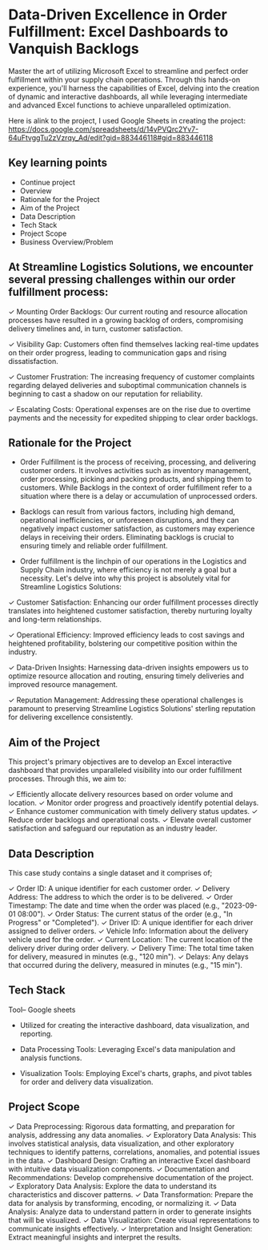 # Data-Driven Excellence in Order Fulfillment: Excel Dashboards to Vanquish Backlogs

Master the art of utilizing Microsoft Excel to streamline and perfect order fulfillment within your supply chain operations. Through this hands-on experience, you'll harness the capabilities of Excel, delving into the creation of dynamic and interactive dashboards, all while leveraging intermediate and advanced Excel functions to achieve unparalleled optimization.

Here is alink to the project, I used Google Sheets in creating the project: https://docs.google.com/spreadsheets/d/14vPVQrc2Yv7-64uFtvggTu2zVzrqy_Ad/edit?gid=883446118#gid=883446118

## Key learning points

- Continue project
- Overview
- Rationale for the Project
- Aim of the Project
- Data Description
- Tech Stack
- Project Scope
- Business Overview/Problem
## At Streamline Logistics Solutions, we encounter several pressing challenges within our order fulfillment process:
 

✓ Mounting Order Backlogs: Our current routing and resource allocation processes have resulted in a growing backlog of orders, compromising delivery timelines and, in turn, customer satisfaction.
 
✓ Visibility Gap: Customers often find themselves lacking real-time updates on their order progress, leading to communication gaps and rising dissatisfaction.
 
✓ Customer Frustration: The increasing frequency of customer complaints regarding delayed deliveries and suboptimal communication channels is beginning to cast a shadow on our reputation for reliability.
 
✓ Escalating Costs: Operational expenses are on the rise due to overtime payments and the necessity for expedited shipping to clear order backlogs.

## Rationale for the Project
- Order Fulfillment is the process of receiving, processing, and delivering customer orders. It involves activities such as inventory management, order processing, picking and packing products, and shipping them to customers. While Backlogs in the context of order fulfillment refer to a situation where there is a delay or accumulation of unprocessed orders. 


- Backlogs can result from various factors, including high demand, operational inefficiencies, or unforeseen disruptions, and they can negatively impact customer satisfaction, as customers may experience delays in receiving their orders. Eliminating backlogs is crucial to ensuring timely and reliable order fulfillment.


- Order fulfillment is the linchpin of our operations in the Logistics and Supply Chain industry, where efficiency is not merely a goal but a necessity. Let's delve into why this project is absolutely vital for Streamline Logistics Solutions:
 

✓ Customer Satisfaction: Enhancing our order fulfillment processes directly translates into heightened customer satisfaction, thereby nurturing loyalty and long-term relationships.
 
✓ Operational Efficiency: Improved efficiency leads to cost savings and heightened profitability, bolstering our competitive position within the industry.
 
✓ Data-Driven Insights: Harnessing data-driven insights empowers us to optimize resource allocation and routing, ensuring timely deliveries and improved resource management.
 
✓ Reputation Management: Addressing these operational challenges is paramount to preserving Streamline Logistics Solutions' sterling reputation for delivering excellence consistently.
## Aim of the Project
This project's primary objectives are to develop an Excel interactive dashboard that provides unparalleled visibility into our order fulfillment processes. Through this, we aim to:
 

✓ Efficiently allocate delivery resources based on order volume and location.
✓ Monitor order progress and proactively identify potential delays.
✓ Enhance customer communication with timely delivery status updates.
✓ Reduce order backlogs and operational costs.
✓ Elevate overall customer satisfaction and safeguard our reputation as an industry leader.
## Data Description
This case study contains a single dataset and it comprises of;
 

✓ Order ID: A unique identifier for each customer order.
✓ Delivery Address: The address to which the order is to be delivered.
✓ Order Timestamp: The date and time when the order was placed (e.g., "2023-09-01 08:00").
✓ Order Status: The current status of the order (e.g., "In Progress" or "Completed").
✓ Driver ID: A unique identifier for each driver assigned to deliver orders.
✓ Vehicle Info: Information about the delivery vehicle used for the order.
✓ Current Location: The current location of the delivery driver during order delivery.
✓ Delivery Time: The total time taken for delivery, measured in minutes (e.g., "120 min").
✓ Delays: Any delays that occurred during the delivery, measured in minutes (e.g., "15 min").
## Tech Stack
Tool– Google sheets


- Utilized for creating the interactive dashboard, data visualization, and reporting.

- Data Processing Tools: Leveraging Excel's data manipulation and analysis functions.

- Visualization Tools: Employing Excel's charts, graphs, and pivot tables for order and delivery data visualization.

## Project Scope
 

✓ Data Preprocessing: Rigorous data formatting, and preparation for analysis, addressing any data anomalies.
✓ Exploratory Data Analysis: This involves statistical analysis, data visualization, and other exploratory techniques to identify patterns, correlations, anomalies, and potential issues in the data.
✓ Dashboard Design: Crafting an interactive Excel dashboard with intuitive data visualization components.
✓ Documentation and Recommendations: Develop comprehensive documentation of the project.
✓ Exploratory Data Analysis: Explore the data to understand its characteristics and discover patterns.
✓ Data Transformation: Prepare the data for analysis by transforming, encoding, or normalizing it.
✓ Data Analysis: Analyze data to understand pattern in order to generate insights that will be visualized.
✓ Data Visualization: Create visual representations to communicate insights effectively.
✓ Interpretation and Insight Generation: Extract meaningful insights and interpret the results.
